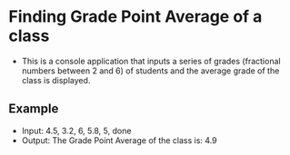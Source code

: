 # Finding Grade Point Average of a class

* This is a console application that inputs a series of grades (fractional numbers between 2 and 6) of students and the average grade of the class is displayed. 

## Example

* Input: 4.5, 3.2, 6, 5.8, 5, done
* Output: The Grade Point Average of the class is: 4.9
